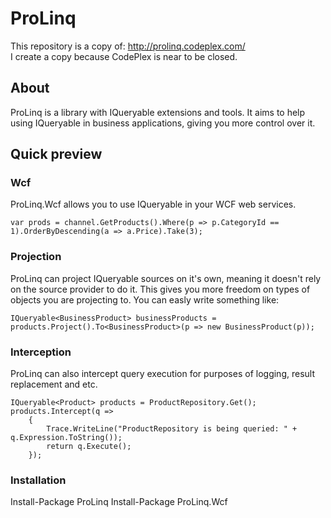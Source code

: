 # ProLinq

This repository is a copy of: http://prolinq.codeplex.com/  
I create a copy because CodePlex is near to be closed.

## About

ProLinq is a library with IQueryable extensions and tools. It aims to help using IQueryable in business applications, giving you more control over it.

## Quick preview

### Wcf
ProLinq.Wcf allows you to use IQueryable in your WCF web services.  

    var prods = channel.GetProducts().Where(p => p.CategoryId == 1).OrderByDescending(a => a.Price).Take(3);

### Projection
ProLinq can project IQueryable sources on it's own, meaning it doesn't rely on the source provider to do it. This gives you more freedom on types of objects you are projecting to. You can easly write something like:  

    IQueryable<BusinessProduct> businessProducts = products.Project().To<BusinessProduct>(p => new BusinessProduct(p)); 

### Interception
ProLinq can also intercept query execution for purposes of logging, result replacement and etc.  

    IQueryable<Product> products = ProductRepository.Get();
    products.Intercept(q =>
		{
			Trace.WriteLine("ProductRepository is being queried: " + q.Expression.ToString());
			return q.Execute();
		});

### Installation

Install-Package ProLinq
Install-Package ProLinq.Wcf

